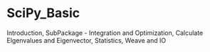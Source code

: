 # SciPy_Basic
Introduction, SubPackage - Integration and Optimization, Calculate Elgenvalues and Eigenvector, Statistics, Weave and IO
